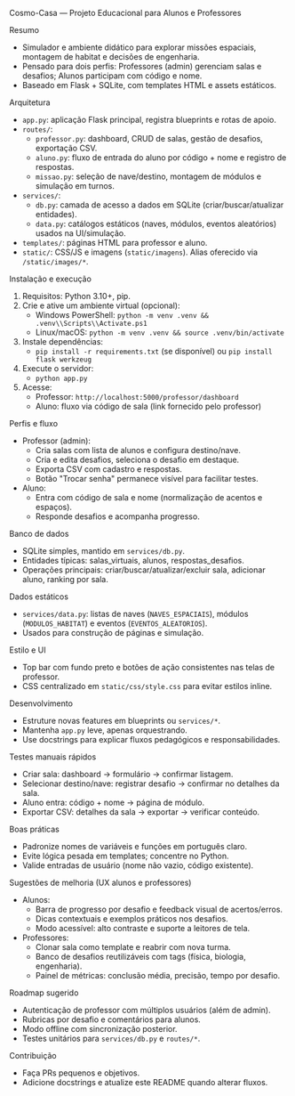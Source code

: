 Cosmo-Casa — Projeto Educacional para Alunos e Professores

Resumo
- Simulador e ambiente didático para explorar missões espaciais, montagem de habitat e decisões de engenharia.
- Pensado para dois perfis: Professores (admin) gerenciam salas e desafios; Alunos participam com código e nome.
- Baseado em Flask + SQLite, com templates HTML e assets estáticos.

Arquitetura
- `app.py`: aplicação Flask principal, registra blueprints e rotas de apoio.
- `routes/`:
  - `professor.py`: dashboard, CRUD de salas, gestão de desafios, exportação CSV.
  - `aluno.py`: fluxo de entrada do aluno por código + nome e registro de respostas.
  - `missao.py`: seleção de nave/destino, montagem de módulos e simulação em turnos.
- `services/`:
  - `db.py`: camada de acesso a dados em SQLite (criar/buscar/atualizar entidades).
  - `data.py`: catálogos estáticos (naves, módulos, eventos aleatórios) usados na UI/simulação.
- `templates/`: páginas HTML para professor e aluno.
- `static/`: CSS/JS e imagens (`static/imagens`). Alias oferecido via `/static/images/*`.

Instalação e execução
1) Requisitos: Python 3.10+, pip.
2) Crie e ative um ambiente virtual (opcional):
   - Windows PowerShell: `python -m venv .venv && .venv\\Scripts\\Activate.ps1`
   - Linux/macOS: `python -m venv .venv && source .venv/bin/activate`
3) Instale dependências:
   - `pip install -r requirements.txt` (se disponível) ou `pip install flask werkzeug`
4) Execute o servidor:
   - `python app.py`
5) Acesse:
   - Professor: `http://localhost:5000/professor/dashboard`
   - Aluno: fluxo via código de sala (link fornecido pelo professor)

Perfis e fluxo
- Professor (admin):
  - Cria salas com lista de alunos e configura destino/nave.
  - Cria e edita desafios, seleciona o desafio em destaque.
  - Exporta CSV com cadastro e respostas.
  - Botão "Trocar senha" permanece visível para facilitar testes.
- Aluno:
  - Entra com código de sala e nome (normalização de acentos e espaços).
  - Responde desafios e acompanha progresso.

Banco de dados
- SQLite simples, mantido em `services/db.py`.
- Entidades típicas: salas_virtuais, alunos, respostas_desafios.
- Operações principais: criar/buscar/atualizar/excluir sala, adicionar aluno, ranking por sala.

Dados estáticos
- `services/data.py`: listas de naves (`NAVES_ESPACIAIS`), módulos (`MODULOS_HABITAT`) e eventos (`EVENTOS_ALEATORIOS`).
- Usados para construção de páginas e simulação.

Estilo e UI
- Top bar com fundo preto e botões de ação consistentes nas telas de professor.
- CSS centralizado em `static/css/style.css` para evitar estilos inline.

Desenvolvimento
- Estruture novas features em blueprints ou `services/*`.
- Mantenha `app.py` leve, apenas orquestrando.
- Use docstrings para explicar fluxos pedagógicos e responsabilidades.

Testes manuais rápidos
- Criar sala: dashboard → formulário → confirmar listagem.
- Selecionar destino/nave: registrar desafio → confirmar no detalhes da sala.
- Aluno entra: código + nome → página de módulo.
- Exportar CSV: detalhes da sala → exportar → verificar conteúdo.

Boas práticas
- Padronize nomes de variáveis e funções em português claro.
- Evite lógica pesada em templates; concentre no Python.
- Valide entradas de usuário (nome não vazio, código existente).

Sugestões de melhoria (UX alunos e professores)
- Alunos:
  - Barra de progresso por desafio e feedback visual de acertos/erros.
  - Dicas contextuais e exemplos práticos nos desafios.
  - Modo acessível: alto contraste e suporte a leitores de tela.
- Professores:
  - Clonar sala como template e reabrir com nova turma.
  - Banco de desafios reutilizáveis com tags (física, biologia, engenharia).
  - Painel de métricas: conclusão média, precisão, tempo por desafio.

Roadmap sugerido
- Autenticação de professor com múltiplos usuários (além de admin).
- Rubricas por desafio e comentários para alunos.
- Modo offline com sincronização posterior.
- Testes unitários para `services/db.py` e `routes/*`.

Contribuição
- Faça PRs pequenos e objetivos.
- Adicione docstrings e atualize este README quando alterar fluxos.